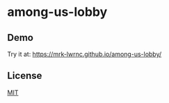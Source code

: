 # among-us-lobby

## Demo
Try it at: https://mrk-lwrnc.github.io/among-us-lobby/

## License
[MIT](https://choosealicense.com/licenses/mit/)
